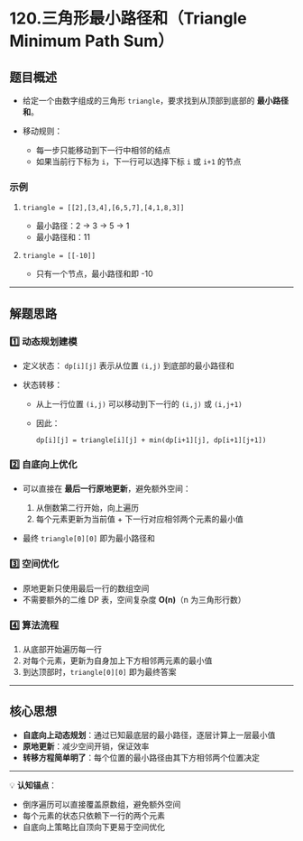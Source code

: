 
# 120.三角形最小路径和（Triangle Minimum Path Sum）

## 题目概述

* 给定一个由数字组成的三角形 `triangle`，要求找到从顶部到底部的 **最小路径和**。
* 移动规则：

  * 每一步只能移动到下一行中相邻的结点
  * 如果当前行下标为 `i`，下一行可以选择下标 `i` 或 `i+1` 的节点

### 示例

1. `triangle = [[2],[3,4],[6,5,7],[4,1,8,3]]`

   * 最小路径：2 → 3 → 5 → 1
   * 最小路径和：11

2. `triangle = [[-10]]`

   * 只有一个节点，最小路径和即 -10

---

## 解题思路

### 1️⃣ 动态规划建模

* 定义状态：
  `dp[i][j]` 表示从位置 `(i,j)` 到底部的最小路径和
* 状态转移：

  * 从上一行位置 `(i,j)` 可以移动到下一行的 `(i,j)` 或 `(i,j+1)`
  * 因此：

    ```
    dp[i][j] = triangle[i][j] + min(dp[i+1][j], dp[i+1][j+1])
    ```

### 2️⃣ 自底向上优化

* 可以直接在 **最后一行原地更新**，避免额外空间：

  1. 从倒数第二行开始，向上遍历
  2. 每个元素更新为当前值 + 下一行对应相邻两个元素的最小值
* 最终 `triangle[0][0]` 即为最小路径和

### 3️⃣ 空间优化

* 原地更新只使用最后一行的数组空间
* 不需要额外的二维 DP 表，空间复杂度 **O(n)**（n 为三角形行数）

### 4️⃣ 算法流程

1. 从底部开始遍历每一行
2. 对每个元素，更新为自身加上下方相邻两元素的最小值
3. 到达顶部时，`triangle[0][0]` 即为最终答案

---

## 核心思想

* **自底向上动态规划**：通过已知最底层的最小路径，逐层计算上一层最小值
* **原地更新**：减少空间开销，保证效率
* **转移方程简单明了**：每个位置的最小路径由其下方相邻两个位置决定

---

💡 **认知锚点**：

* 倒序遍历可以直接覆盖原数组，避免额外空间
* 每个元素的状态只依赖下一行的两个元素
* 自底向上策略比自顶向下更易于空间优化
